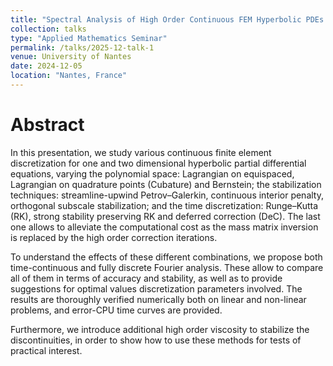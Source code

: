 ```yaml
---
title: "Spectral Analysis of High Order Continuous FEM Hyperbolic PDEs for one and two dimensional problems"
collection: talks
type: "Applied Mathematics Seminar"
permalink: /talks/2025-12-talk-1
venue: University of Nantes
date: 2024-12-05
location: "Nantes, France"
---
```


<!-- [More information here](http://exampleurl.com) -->

<!-- This is a description of your talk, which is a markdown file that can be all markdown-ified like any other post. Yay markdown! -->
<!-- Reported in 2021 bcs of the covid -->

Abstract
=========
In this presentation, we study various continuous finite element discretization for one and two dimensional hyperbolic partial differential equations, varying the polynomial space: Lagrangian on equispaced, Lagrangian on quadrature points (Cubature) and Bernstein; the stabilization techniques:
streamline-upwind Petrov–Galerkin, continuous interior penalty, orthogonal subscale stabilization; and the time discretization: Runge–Kutta (RK), strong stability preserving RK and deferred correction (DeC). The last one allows to alleviate the computational cost as the mass matrix inversion is replaced by the high order correction iterations.

To understand the effects of these different combinations, we propose both time-continuous and fully discrete Fourier analysis. These allow to compare all of
them in terms of accuracy and stability, as well as to provide suggestions for optimal values discretization parameters involved. The results are thoroughly
verified numerically both on linear and non-linear problems, and error-CPU time curves are provided.

Furthermore, we introduce additional high order viscosity to stabilize the discontinuities, in order to show how to use these methods for tests of practical
interest.

<!-- **Keywords:** Algorithme de détection de contact, géométrie euclidienne, calculs multidi-
mensionnels, dynamique des matériaux. -->
